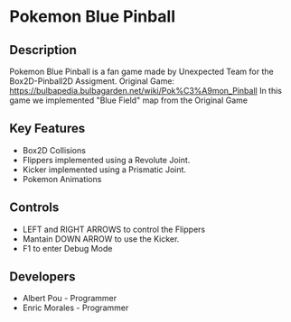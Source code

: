 # Pokemon Blue Pinball

## Description

Pokemon Blue Pinball is a fan game made by Unexpected Team for the Box2D-Pinball2D Assigment.
Original Game: https://bulbapedia.bulbagarden.net/wiki/Pok%C3%A9mon_Pinball
In this game we implemented "Blue Field" map from the Original Game

## Key Features

- Box2D Collisions
- Flippers implemented using a Revolute Joint.
- Kicker implemented using a Prismatic Joint.
- Pokemon Animations

## Controls

 - LEFT and RIGHT ARROWS to control the Flippers
 - Mantain DOWN ARROW to use the Kicker.
 - F1 to enter Debug Mode
 
## Developers

 - Albert Pou - Programmer
 - Enric Morales - Programmer